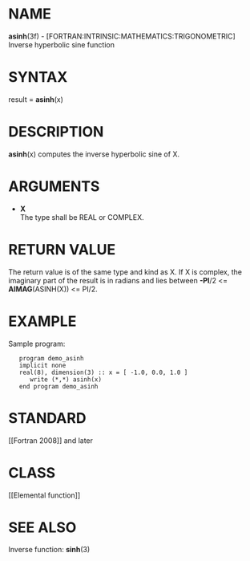 # NAME

**asinh**(3f) - \[FORTRAN:INTRINSIC:MATHEMATICS:TRIGONOMETRIC\] Inverse
hyperbolic sine function

# SYNTAX

result = **asinh**(x)

# DESCRIPTION

**asinh**(x) computes the inverse hyperbolic sine of X.

# ARGUMENTS

  - **X**  
    The type shall be REAL or COMPLEX.

# RETURN VALUE

The return value is of the same type and kind as X. If X is complex, the
imaginary part of the result is in radians and lies between **-PI**/2
\<= **AIMAG**(ASINH(X)) \<= PI/2.

# EXAMPLE

Sample program:

``` 
   program demo_asinh
   implicit none
   real(8), dimension(3) :: x = [ -1.0, 0.0, 1.0 ]
      write (*,*) asinh(x)
   end program demo_asinh
```

# STANDARD

\[\[Fortran 2008\]\] and later

# CLASS

\[\[Elemental function\]\]

# SEE ALSO

Inverse function: **sinh**(3)
